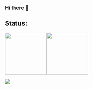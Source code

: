 ### Hi there 👋
<h2 align="left">Status: </h2>


<img height="137px" src="https://github-readme-stats.vercel.app/api?username=ghazaleh-mahmoodi&hide_title=true&hide_border=true&show_icons=true&include_all_commits=true&count_private=true&line_height=21&theme=tokyonight" /><!-- wi*quL3fcV --><img height="137px" src="https://github-readme-stats.vercel.app/api/top-langs/?username=ghazaleh-mahmoodi&hide=html&hide_border=true&layout=compact&langs_count=7&exclude_repo=comp426,Redventures-Movie-Quotes&theme=tokyonight" /></a>

![](https://komarev.com/ghpvc/?username=ghazaleh-mahmoodi)

<!--
<p>&nbsp;<img align="center" src="https://github-readme-stats.vercel.app/api?username=ghazaleh-mahmoodi&show_icons=true&locale=en&count_private=true&include_all_commits=true" alt="ghazaleh-mahmoodi" /><
<img align="left" src="https://github-readme-stats.vercel.app/api/top-langs?username=ghazaleh-mahmoodi&show_icons=true&locale=en&layout=compact" alt="ghazaleh-mahmoodi" /></p>
![](https://komarev.com/ghpvc/?username=ghazaleh-mahmoodi)
-->
<!--
**ghazaleh-mahmoodi/ghazaleh-mahmoodi** is a ✨ _special_ ✨ repository because its `README.md` (this file) appears on your GitHub profile.

Here are some ideas to get you started:

- 🔭 I’m currently working on ...
- 🌱 I’m currently learning ...
- 👯 I’m looking to collaborate on ...
- 🤔 I’m looking for help with ...
- 💬 Ask me about ...
- 📫 How to reach me: ...
- 😄 Pronouns: ...
- ⚡ Fun fact: ...
-->
